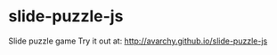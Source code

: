 slide-puzzle-js
===============

Slide puzzle game
Try it out at: http://avarchy.github.io/slide-puzzle-js